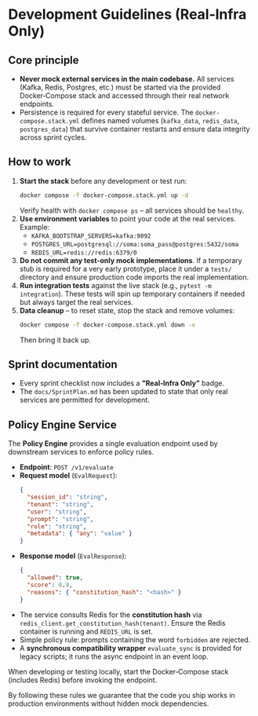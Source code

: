 # Development Guidelines (Real‑Infra Only)

## Core principle
- **Never mock external services in the main codebase.** All services (Kafka, Redis, Postgres, etc.) must be started via the provided Docker‑Compose stack and accessed through their real network endpoints.
- Persistence is required for every stateful service. The `docker-compose.stack.yml` defines named volumes (`kafka_data`, `redis_data`, `postgres_data`) that survive container restarts and ensure data integrity across sprint cycles.

## How to work
1. **Start the stack** before any development or test run:
   ```bash
   docker compose -f docker-compose.stack.yml up -d
   ```
   Verify health with `docker compose ps` – all services should be `healthy`.
2. **Use environment variables** to point your code at the real services. Example:
   - `KAFKA_BOOTSTRAP_SERVERS=kafka:9092`
   - `POSTGRES_URL=postgresql://soma:soma_pass@postgres:5432/soma`
   - `REDIS_URL=redis://redis:6379/0`
3. **Do not commit any test‑only mock implementations**. If a temporary stub is required for a very early prototype, place it under a `tests/` directory and ensure production code imports the real implementation.
4. **Run integration tests** against the live stack (e.g., `pytest -m integration`). These tests will spin up temporary containers if needed but always target the real services.
5. **Data cleanup** – to reset state, stop the stack and remove volumes:
   ```bash
   docker compose -f docker-compose.stack.yml down -v
   ```
   Then bring it back up.

## Sprint documentation
- Every sprint checklist now includes a **"Real‑Infra Only"** badge.
- The `docs/SprintPlan.md` has been updated to state that only real services are permitted for development.

## Policy Engine Service

The **Policy Engine** provides a single evaluation endpoint used by downstream services to enforce policy rules.

- **Endpoint**: `POST /v1/evaluate`
- **Request model** (`EvalRequest`):
  ```json
  {
    "session_id": "string",
    "tenant": "string",
    "user": "string",
    "prompt": "string",
    "role": "string",
    "metadata": { "any": "value" }
  }
  ```
- **Response model** (`EvalResponse`):
  ```json
  {
    "allowed": true,
    "score": 0.9,
    "reasons": { "constitution_hash": "<hash>" }
  }
  ```
- The service consults Redis for the **constitution hash** via `redis_client.get_constitution_hash(tenant)`. Ensure the Redis container is running and `REDIS_URL` is set.
- Simple policy rule: prompts containing the word `forbidden` are rejected.
- A **synchronous compatibility wrapper** `evaluate_sync` is provided for legacy scripts; it runs the async endpoint in an event loop.

When developing or testing locally, start the Docker‑Compose stack (includes Redis) before invoking the endpoint.

By following these rules we guarantee that the code you ship works in production environments without hidden mock dependencies.
